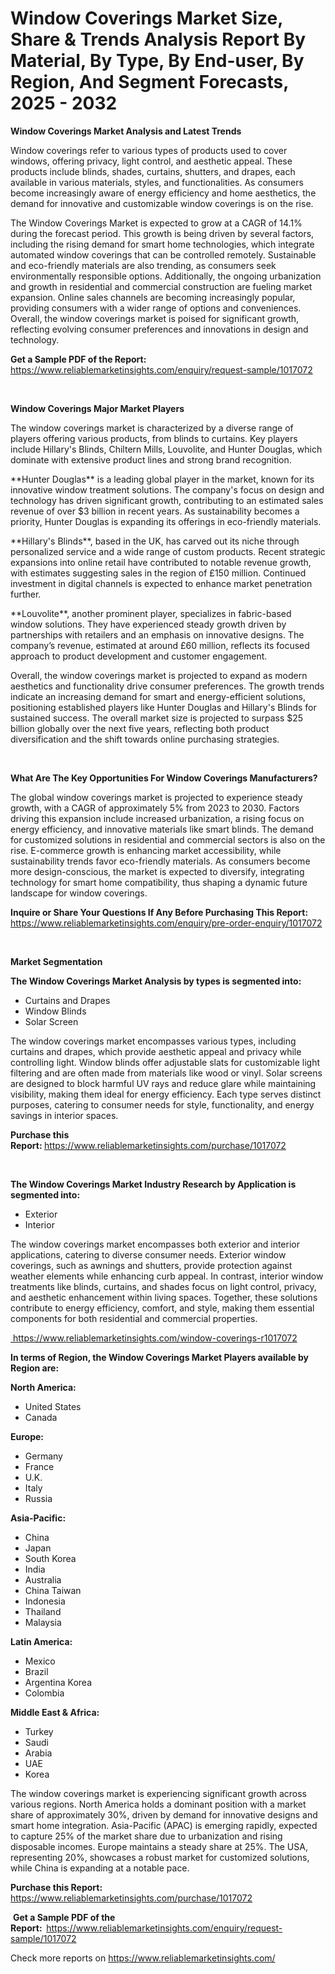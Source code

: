 <p><h1>Window Coverings Market Size, Share & Trends Analysis Report By Material, By Type, By End-user, By Region, And Segment Forecasts, 2025 - 2032</h1></p><p><strong>Window Coverings Market Analysis and Latest Trends</strong></p>
<p><p>Window coverings refer to various types of products used to cover windows, offering privacy, light control, and aesthetic appeal. These products include blinds, shades, curtains, shutters, and drapes, each available in various materials, styles, and functionalities. As consumers become increasingly aware of energy efficiency and home aesthetics, the demand for innovative and customizable window coverings is on the rise.</p><p>The Window Coverings Market is expected to grow at a CAGR of 14.1% during the forecast period. This growth is being driven by several factors, including the rising demand for smart home technologies, which integrate automated window coverings that can be controlled remotely. Sustainable and eco-friendly materials are also trending, as consumers seek environmentally responsible options. Additionally, the ongoing urbanization and growth in residential and commercial construction are fueling market expansion. Online sales channels are becoming increasingly popular, providing consumers with a wider range of options and conveniences. Overall, the window coverings market is poised for significant growth, reflecting evolving consumer preferences and innovations in design and technology.</p></p>
<p><strong>Get a Sample PDF of the Report:&nbsp;</strong> <a href="https://www.reliablemarketinsights.com/enquiry/request-sample/1017072?utm_campaign=2341&utm_medium=2&utm_source=Github&utm_content=ia&utm_term=07022025&utm_id=window-coverings">https://www.reliablemarketinsights.com/enquiry/request-sample/1017072</a></p>
<p>&nbsp;</p>
<p><strong>Window Coverings Major Market Players</strong></p>
<p><p>The window coverings market is characterized by a diverse range of players offering various products, from blinds to curtains. Key players include Hillary's Blinds, Chiltern Mills, Louvolite, and Hunter Douglas, which dominate with extensive product lines and strong brand recognition.</p><p>**Hunter Douglas** is a leading global player in the market, known for its innovative window treatment solutions. The company's focus on design and technology has driven significant growth, contributing to an estimated sales revenue of over $3 billion in recent years. As sustainability becomes a priority, Hunter Douglas is expanding its offerings in eco-friendly materials.</p><p>**Hillary's Blinds**, based in the UK, has carved out its niche through personalized service and a wide range of custom products. Recent strategic expansions into online retail have contributed to notable revenue growth, with estimates suggesting sales in the region of £150 million. Continued investment in digital channels is expected to enhance market penetration further.</p><p>**Louvolite**, another prominent player, specializes in fabric-based window solutions. They have experienced steady growth driven by partnerships with retailers and an emphasis on innovative designs. The company’s revenue, estimated at around £60 million, reflects its focused approach to product development and customer engagement.</p><p>Overall, the window coverings market is projected to expand as modern aesthetics and functionality drive consumer preferences. The growth trends indicate an increasing demand for smart and energy-efficient solutions, positioning established players like Hunter Douglas and Hillary's Blinds for sustained success. The overall market size is projected to surpass $25 billion globally over the next five years, reflecting both product diversification and the shift towards online purchasing strategies.</p></p>
<p>&nbsp;</p>
<p><strong>What Are The Key Opportunities For Window Coverings Manufacturers?</strong></p>
<p><p>The global window coverings market is projected to experience steady growth, with a CAGR of approximately 5% from 2023 to 2030. Factors driving this expansion include increased urbanization, a rising focus on energy efficiency, and innovative materials like smart blinds. The demand for customized solutions in residential and commercial sectors is also on the rise. E-commerce growth is enhancing market accessibility, while sustainability trends favor eco-friendly materials. As consumers become more design-conscious, the market is expected to diversify, integrating technology for smart home compatibility, thus shaping a dynamic future landscape for window coverings.</p></p>
<p><strong>Inquire or Share Your Questions If Any Before Purchasing This Report:</strong> <a href="https://www.reliablemarketinsights.com/enquiry/pre-order-enquiry/1017072?utm_campaign=2341&utm_medium=2&utm_source=Github&utm_content=ia&utm_term=07022025&utm_id=window-coverings">https://www.reliablemarketinsights.com/enquiry/pre-order-enquiry/1017072</a></p>
<p>&nbsp;</p>
<p><strong>Market Segmentation</strong></p>
<p><strong>The Window Coverings Market Analysis by types is segmented into:</strong></p>
<p><ul><li>Curtains and Drapes</li><li>Window Blinds</li><li>Solar Screen</li></ul></p>
<p><p>The window coverings market encompasses various types, including curtains and drapes, which provide aesthetic appeal and privacy while controlling light. Window blinds offer adjustable slats for customizable light filtering and are often made from materials like wood or vinyl. Solar screens are designed to block harmful UV rays and reduce glare while maintaining visibility, making them ideal for energy efficiency. Each type serves distinct purposes, catering to consumer needs for style, functionality, and energy savings in interior spaces.</p></p>
<p><strong>Purchase this Report:&nbsp;</strong><a href="https://www.reliablemarketinsights.com/purchase/1017072?utm_campaign=2341&utm_medium=2&utm_source=Github&utm_content=ia&utm_term=07022025&utm_id=window-coverings">https://www.reliablemarketinsights.com/purchase/1017072</a></p>
<p>&nbsp;</p>
<p><strong>The Window Coverings Market Industry Research by Application is segmented into:</strong></p>
<p><ul><li>Exterior</li><li>Interior</li></ul></p>
<p><p>The window coverings market encompasses both exterior and interior applications, catering to diverse consumer needs. Exterior window coverings, such as awnings and shutters, provide protection against weather elements while enhancing curb appeal. In contrast, interior window treatments like blinds, curtains, and shades focus on light control, privacy, and aesthetic enhancement within living spaces. Together, these solutions contribute to energy efficiency, comfort, and style, making them essential components for both residential and commercial properties.</p></p>
<p><a href="https://www.reliablemarketinsights.com/window-coverings-r1017072?utm_campaign=2341&utm_medium=2&utm_source=Github&utm_content=ia&utm_term=07022025&utm_id=window-coverings">&nbsp;https://www.reliablemarketinsights.com/window-coverings-r1017072</a></p>
<p><strong>In terms of Region, the Window Coverings Market Players available by Region are:</strong></p>
<p>
    <p> <strong> North America: </strong>
        <ul>
            <li>United States</li>
            <li>Canada</li>
        </ul>
        </p> 
    <p> <strong> Europe: </strong>
        <ul>
            <li>Germany</li>
            <li>France</li>
            <li>U.K.</li>
            <li>Italy</li>
            <li>Russia</li>
        </ul>
        </p> 
    <p> <strong> Asia-Pacific: </strong>
        <ul>
            <li>China</li>
            <li>Japan</li>
            <li>South Korea</li>
            <li>India</li>
            <li>Australia</li>
            <li>China Taiwan</li>
            <li>Indonesia</li>
            <li>Thailand</li>
            <li>Malaysia</li>
        </ul>
        </p> 
    <p> <strong> Latin America: </strong>
        <ul>
            <li>Mexico</li>
            <li>Brazil</li>
            <li>Argentina Korea</li>
            <li>Colombia</li>
        </ul>
        </p> 
    <p> <strong> Middle East & Africa: </strong>
        <ul>
            <li>Turkey</li>
            <li>Saudi</li>
            <li>Arabia</li>
            <li>UAE</li>
            <li>Korea</li>
        </ul>
    </p>
    </p>
<p><p>The window coverings market is experiencing significant growth across various regions. North America holds a dominant position with a market share of approximately 30%, driven by demand for innovative designs and smart home integration. Asia-Pacific (APAC) is emerging rapidly, expected to capture 25% of the market share due to urbanization and rising disposable incomes. Europe maintains a steady share at 25%. The USA, representing 20%, showcases a robust market for customized solutions, while China is expanding at a notable pace.</p></p>
<p><strong>Purchase this Report: </strong><a href="https://www.reliablemarketinsights.com/purchase/1017072?utm_campaign=2341&utm_medium=2&utm_source=Github&utm_content=ia&utm_term=07022025&utm_id=window-coverings">https://www.reliablemarketinsights.com/purchase/1017072</a></p>
<p>&nbsp;<strong>Get a Sample PDF of the Report:&nbsp;&nbsp;</strong><a href="https://www.reliablemarketinsights.com/enquiry/request-sample/1017072?utm_campaign=2341&utm_medium=2&utm_source=Github&utm_content=ia&utm_term=07022025&utm_id=window-coverings">https://www.reliablemarketinsights.com/enquiry/request-sample/1017072</a></p>
<p><strong></strong></p>
<p>Check more reports on <a href="https://www.reliablemarketinsights.com/?utm_campaign=2341&utm_medium=2&utm_source=Github&utm_content=ia&utm_term=07022025&utm_id=window-coverings">https://www.reliablemarketinsights.com/</a></p>